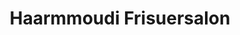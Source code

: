 ---
title: "Haarmmoudi Frisuersalon"
url: /boeheimkirchen/haarmmoudi-frisuersalon/
shop: Friseur
---